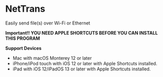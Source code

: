 # NetTrans
Easily send file(s) over Wi-Fi or Ethernet

**Important!! YOU NEED APPLE SHORTCUTS BEFORE YOU CAN INSTALL THIS PROGRAM**


  **Support Devices**
  - Mac with macOS Monterey 12 or later
  - iPhone/iPod touch with iOS 12 or later with Apple Shortcuts installed.
  - iPad with iOS 12/iPadOS 13 or later with Apple Shortcuts installed.
